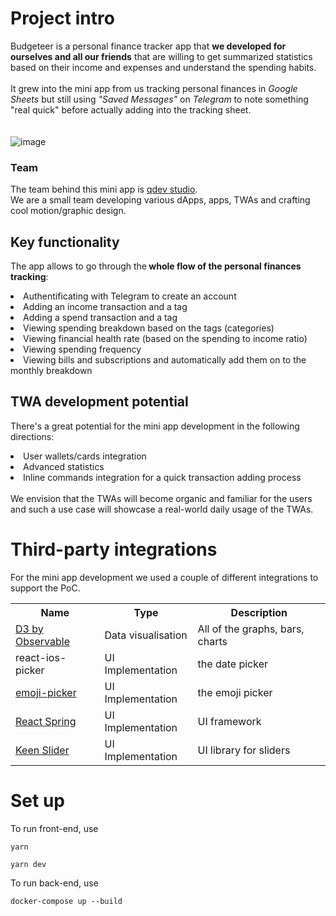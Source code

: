 # Project intro
Budgeteer is a personal finance tracker app that <b>we developed for ourselves and all our friends</b> that are willing to get summarized statistics based on their income and expenses and understand the spending habits. <br>
<br>
It grew into the mini app from us  tracking personal finances in <i>Google Sheets</i> but still using <i>"Saved Messages"</i> on <i>Telegram</i> to note something "real quick" before actually adding into the tracking sheet.
<br>
<br>
<br>
![image](https://github.com/nichitagutu/budgeteer/assets/119045809/5ff16231-3997-4f49-9764-c39f7adc1125)


### Team 
The team behind this mini app is <a href="github.com/qpwedev"> qdev studio</a>. <br>
We are a small team developing various dApps, apps, TWAs and crafting cool motion/graphic design.

## Key functionality
The app allows to go through the<b> whole flow of the personal finances tracking</b>: <br>
<li> Authentificating with Telegram to create an account </li>
<li>Adding an income transaction and a tag</li>
<li>Adding a spend transaction and a tag</li>
<li>Viewing spending breakdown based on the tags (categories)</li>
<li>Viewing financial health rate (based on the spending to income ratio) </li>
<li>Viewing spending frequency </li>
<li>Viewing bills and subscriptions and automatically add them on to the monthly breakdown </li>

## TWA development potential
There's a great potential for the mini app development in the following directions:
<li>User wallets/cards integration</li>
<li>Advanced statistics</li>
<li>Inline commands integration for a quick transaction adding process</li>
<br>
We envision that the TWAs will become organic and familiar for the users and such a use case will showcase a real-world daily usage of the TWAs.

# Third-party integrations 
For the mini app development we used a couple of different integrations to support the PoC.

<table>
  <tr>
    <th>Name</th>
    <th>Type</th>
    <th>Description</th>
  </tr>
  <tr>
    <td><a href="https://d3js.org/"> D3 by Observable</td>
    <td>Data visualisation</td>
    <td>All of the graphs, bars, charts</td>
  </tr>
  <tr>
    <td>react-ios-picker</td>
    <td>UI Implementation</td>
    <td>the date picker</td>
  </tr>
        <tr>
    <td><a href="https://github.com/ealush/emoji-picker-react"> emoji-picker </td>
    <td>UI Implementation</td>
    <td>the emoji picker</td>
  </tr>
        <tr>
    <td><a href="https://www.react-spring.dev/"> React Spring</a></td>
    <td>UI Implementation</td>
    <td>UI framework</td>
  </tr>
           <tr>
    <td><a href="https://keen-slider.io/">Keen Slider</a></td>
    <td>UI Implementation</td>
    <td>UI library for sliders</td>
  </tr>
</table>

# Set up

To run front-end, use
```
yarn
```
```
yarn dev
```

To run back-end, use
```
docker-compose up --build
```
